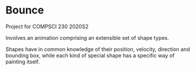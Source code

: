 # Bounce
Project for COMPSCI 230 2020S2

Involves an animation comprising an extensible set of shape types. 

Shapes have in common knowledge of their position, velocity, direction and bounding box, while each kind of special shape has a specific way of painting itself.
